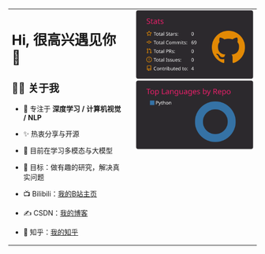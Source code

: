 <!-- 左右 50% 布局：左边文字，右边两张卡片上下对齐 -->
<table>
  <tr>
    <!-- 左侧：文字部分，占 50% -->
    <td style="vertical-align: top; width: 50%; padding-right: 16px;">
      
# Hi, 很高兴遇见你 👋
 
## 🙋‍♂️ 关于我 
- 🔭 专注于 **深度学习 / 计算机视觉 / NLP** 
- ✨ 热衷分享与开源 
- 🌱 目前在学习多模态与大模型 
- 🎯 目标：做有趣的研究，解决真实问题 
- 📺 Bilibili：[我的B站主页](https://space.bilibili.com/357936991?spm_id_from=333.1007.0.0) 
- ✍️ CSDN：[我的博客](https://blog.csdn.net/你的ID) 
- 🤝 知乎：[我的知乎](https://www.zhihu.com/people/你的ID) 

    </td>

    <!-- 右侧：卡片部分，占 50%，上下对齐 -->
    <td style="vertical-align: top; width: 50%;">
      <img width="420" src="https://raw.githubusercontent.com/wuuuu96/wuuuu96/main/profile-summary-card-output/monokai/3-stats.svg" /><br/>
      <img width="420" src="https://raw.githubusercontent.com/wuuuu96/wuuuu96/main/profile-summary-card-output/monokai/1-repos-per-language.svg" />
    </td>
  </tr>
</table>
